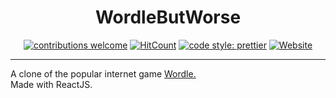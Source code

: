 <div align="center">
  
# WordleButWorse 
[![contributions welcome](https://img.shields.io/badge/contributions-welcome-brightgreen.svg?style=flat)](https://github.com/dwyl/esta/issues) 
[![HitCount](https://hits.dwyl.com/sabzdotpy/WordleButWorse.svg?style=flat)](http://hits.dwyl.com/sabzdotpy/WordleButWorse) [![code style: prettier](https://img.shields.io/badge/code_style-prettier-ff69b4.svg?style=flat)](https://github.com/prettier/prettier) <a href="https://wordleripoff.web.app/" target="_blank"><img alt="Website" src="https://img.shields.io/badge/website-up-yellow?style=flat" /></a>

</div>

---

A clone of the popular internet game <a href="https://www.nytimes.com/games/wordle/index.html">Wordle.</a>   
Made with ReactJS.
